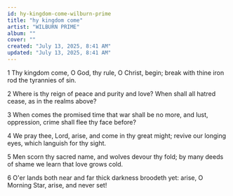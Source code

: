 ```yaml
---
id: hy-kingdom-come-wilburn-prime
title: "hy kingdom come"
artist: "WILBURN PRIME"
album: ""
cover: ""
created: "July 13, 2025, 8:41 AM"
updated: "July 13, 2025, 8:41 AM"
---
```


1 Thy kingdom come, O God,
thy rule, O Christ, begin;
break with thine iron rod
the tyrannies of sin.

2 Where is thy reign of peace
and purity and love?
When shall all hatred cease,
as in the realms above?

3 When comes the promised time
that war shall be no more,
and lust, oppression, crime
shall flee thy face before?

4 We pray thee, Lord, arise,
and come in thy great might;
revive our longing eyes,
which languish for thy sight.

5 Men scorn thy sacred name,
and wolves devour thy fold;
by many deeds of shame
we learn that love grows cold. 

6 O'er lands both near and far
thick darkness broodeth yet:
arise, O Morning Star,
arise, and never set!